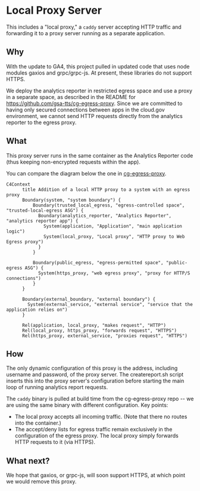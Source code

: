 # Local Proxy Server

This includes a "local proxy," a `caddy` server accepting HTTP traffic and forwarding it to a proxy server running as a separate application.

## Why

With the update to GA4, this project pulled in updated code that uses node modules gaxios and grpc/grpc-js. At present, these libraries do not support HTTPS.

We deploy the analytics reporter in restricted egress space and use a proxy in a separate space, as described in the README for https://github.com/gsa-tts/cg-egress-proxy. Since we are committed to having only secured connections between apps in the cloud.gov environment, we cannot send HTTP requests directly from the analytics reporter to the egress proxy.

## What

This proxy server runs in the same container as the Analytics Reporter code (thus keeping non-encrypted requests within the app).

You can compare the diagram below the one in [cg-egress-proxy](https://github.com/gsa-tts/cg-egress-proxy).


```mermaid
C4Context
      title Addition of a local HTTP proxy to a system with an egress proxy
      Boundary(system, "system boundary") {
          Boundary(trusted_local_egress, "egress-controlled space", "trusted-local-egress ASG") {
            Boundary(analytics_reporter, "Analytics Reporter", "analytics reporter app") {
              System(application, "Application", "main application logic")
              System(local_proxy, "Local proxy", "HTTP proxy to Web Egress proxy")
            }
          }

          Boundary(public_egress, "egress-permitted space", "public-egress ASG") {
            System(https_proxy, "web egress proxy", "proxy for HTTP/S connections")
          }
      }

      Boundary(external_boundary, "external boundary") {
        System(external_service, "external service", "service that the application relies on")
      }

      Rel(application, local_proxy, "makes request", "HTTP")
      Rel(local_proxy, https_proxy, "forwards request", "HTTPS")
      Rel(https_proxy, external_service, "proxies request", "HTTPS")
```
## How

The only dynamic configuration of this proxy is the address, including username and password, of the proxy server. The createreport.sh script inserts this into the proxy server's configuration before starting the main loop of running analytics report requests.

The `caddy` binary is pulled at build time from the cg-egress-proxy repo -- we are using the same binary with different configuration. Key points:

* The local proxy accepts all incoming traffic. (Note that there no routes into the container.)
* The accept/deny lists for egress traffic remain exclusively in the configuration of the egress proxy. The local proxy simply forwards HTTP requests to it (via HTTPS).

## What next?

We hope that gaxios, or grpc-js, will soon support HTTPS, at which point we would remove this proxy.